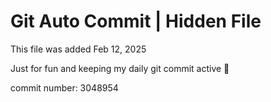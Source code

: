 # Git Auto Commit | Hidden File

This file was added Feb 12, 2025

Just for fun and keeping my daily git commit active 🤪

commit number: 3048954
